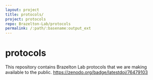```yaml
---
layout: project
title: protocols/
project: protocols
repo: Brazelton-Lab/protocols
permalink: /:path/:basename:output_ext
---
```


# protocols
This repository contains Brazelton Lab protocols that we are making available to the public. 
https://zenodo.org/badge/latestdoi/76479103
